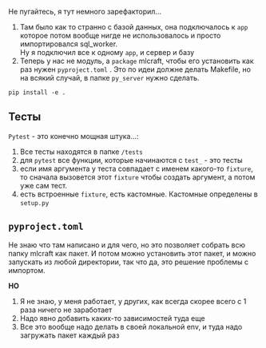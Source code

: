 Не пугайтесь, я тут немного зарефакторил...

1. Там было как то странно с базой данных, она подключалось к `app` которое потом вообще нигде не использовалось и просто импортировался sql_worker.  
Ну я подключил все к одному `app`, и сервер и базу
2. Теперь у нас не модуль, а `package` mlcraft, чтобы его установить как раз нужен `pyproject.toml` . Это по идеи должне делать Makefile, но на всякий случай, в папке `py_server` нужно сделать.
```
pip install -e .
```

## Тесты

`Pytest` - это конечно мощная штука...:
1. Все тесты находятся в папке `/tests`
2. для `pytest` все функции, которые начинаются с `test_` - это тесты
3. если имя аргумента у теста совпадает с именем какого-то `fixture`, то сначала вызовется этот `fixture` чтобы создать аргумент, а потом уже сам тест.
4. есть встроенные `fixture`, есть кастомные. Кастомные определены в `setup.py`

## `pyproject.toml`

Не знаю что там написано и для чего, но это позволяет собрать всю папку mlcraft как пакет.
И потом можно установить этот пакет, и можно запускать из любой директории, так что да, это решение проблемы с импортом.  

**НО**
1. Я не знаю, у меня работает, у других, как всегда скорее всего с 1 раза ничего не заработает
2. Надо явно добавить каких-то зависимостей туда еще
3. Все это вообще надо делать в своей локальной env, и туда надо загружать пакет каждый раз
